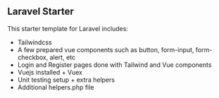 ## Laravel Starter

This starter template for Laravel includes:
- Tailwindcss 
- A few prepared vue components such as button, form-input, form-checkbox, alert, etc
- Login and Register pages done with Tailwind and Vue components
- Vuejs installed + Vuex
- Unit testing setup + extra helpers
- Additional helpers.php file
